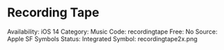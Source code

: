 # Recording Tape

Availability: iOS 14
Category: Music
Code: recordingtape
Free: No
Source: Apple SF Symbols
Status: Integrated
Symbol: recordingtape2x.png